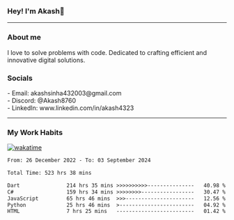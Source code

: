<h3>Hey! I'm Akash👋</h3>

--- 

<h3>About me</h3>
I love to solve problems with code. Dedicated to crafting efficient and innovative digital solutions.

<h3>Socials</h3>
 - Email: akashsinha432003@gmail.com<br>
 - Discord: @Akash8760<br>
 - LinkedIn: www.linkedin.com/in/akash4323<br>


---

<h3>My Work Habits</h3>

[![wakatime](https://wakatime.com/badge/user/938b2951-49cf-4810-9b9e-c17cde3d3343.svg)](https://wakatime.com/@938b2951-49cf-4810-9b9e-c17cde3d3343)

<!--START_SECTION:waka-->

```txt
From: 26 December 2022 - To: 03 September 2024

Total Time: 523 hrs 38 mins

Dart               214 hrs 35 mins >>>>>>>>>>---------------   40.98 %
C#                 159 hrs 34 mins >>>>>>>>-----------------   30.47 %
JavaScript         65 hrs 46 mins  >>>----------------------   12.56 %
Python             25 hrs 46 mins  >------------------------   04.92 %
HTML               7 hrs 25 mins   -------------------------   01.42 %
```

<!--END_SECTION:waka-->

